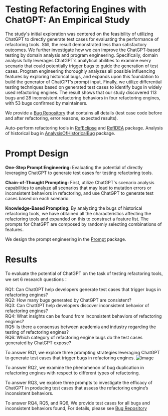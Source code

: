 # Testing Refactoring Engines with ChatGPT: An Empirical Study
The study's initial exploration was centered on the feasibility of utilizing ChatGPT to directly generate test cases for evaluating the performance of refactoring tools. Still, the result demonstrated less than
satisfactory outcomes. We further investigate how we can improve the ChatGPT-based testing by domain analysis and program engineering. Specifically, domain analysis fully leverages ChatGPT’s analytical abilities to examine every scenario that could potentially
trigger bugs to guide the generation of test cases. Program engineering thoroughly analyzes all possible influencing features by exploring historical bugs, and expands upon this foundation to
build the generator of ChatGPT’s prompt input. Finally, we utilize differential testing techniques based on generated test cases to identify bugs in widely used refactoring engines. The result shows
that our study discovered 113 bugs and 28 inconsistent refactoring behaviors in four refactoring engines, with 53 bugs confirmed by maintainers. 

We provide a [Bug Repository](https://assdfsdafasfa.github.io/) that contains all details (test case code before and after refactoring, error reasons, expected results). 

Auto-perform refactoring tools in [RefEclipse](https://github.com/assdfsdafasfa/OpenPaper/tree/main/Eclipse_AutoRefactor) and [RefIDEA](https://github.com/assdfsdafasfa/OpenPaper/tree/main/IDEA_AutoRefactor) package.
Analysis of historical bug in [AnalysisOfHistoricalBug](https://github.com/assdfsdafasfa/OpenPaper/tree/main/AnalysisOfHistoricalBug) package.
# Prompt Design
**One-Step Prompt Engineering:** Evaluating the potential of directly leveraging ChatGPT to generate test cases for testing refactoring tools.

**Chain-of-Thought Prompting:** First, utilize ChatGPT's scenario analysis capabilities to analyze all scenarios that may lead to mutation errors or inconsistent behaviors in refactoring, and use ChatGPT to generate test cases based on each scenario.

**Knowledge-Based Prompting:** By analyzing the bugs of historical refactoring tools, we have obtained all the characteristics affecting the refactoring tools and expanded on this to construct a feature list. The prompts for ChatGPT are composed by randomly selecting combinations of features.

 We design the prompt engineering in the  [Prompt](https://github.com/assdfsdafasfa/OpenPaper/tree/main/Prompt) package. 
# Results
To evaluate the potential of ChatGPT on the task of testing refactoring tools, we set 6 research questions：

RQ1: Can ChatGPT help developers generate test cases that trigger bugs in refactoring engines?<br>
RQ2: How many bugs generated by ChatGPT are consistent?<br>
RQ3: Can ChatGPT help developers discover inconsistent behavior of refactoring engines? <br>
RQ4: What insights can be found from inconsistent behaviors of refactoring engines?<br>
RQ5: Is there a consensus between academia and industry regarding the testing of refactoring engines?<br>
RQ6: Which category of refactoring engine bugs do the test cases generated by ChatGPT expose?

To answer RQ1, we explore three prompting strategies leveraging ChatGPT to generate test cases that trigger bugs in refactoring engines.
![image](https://github.com/assdfsdafasfa/OpenPaper/assets/170524487/1e0dd0be-cddd-4821-b6e9-8149ee8f4a0e)

To answer RQ2, we examine the phenomenon of bug duplication in refactoring engines with respect to different types of refactoring.

To answer RQ3, we explore three prompts to investigate the efficacy of ChatGPT in producing test cases that assess the refactoring engine’s inconsistent behaviors.

To answer RQ4, RQ5, and RQ6, We provide test cases for all bugs and inconsistent behaviors found, For details, please see [Bug Repository](https://assdfsdafasfa.github.io/)
